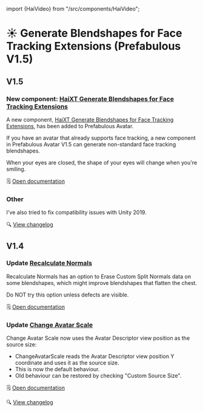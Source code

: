 ﻿import {HaiVideo} from "/src/components/HaiVideo";

# ☀️ Generate Blendshapes for Face Tracking Extensions (Prefabulous V1.5)

## V1.5

### New component: [HaiXT Generate Blendshapes for Face Tracking Extensions](/docs/products/prefabulous/universal/haixt-generate-blendshapes-for-face-tracking-extensions)

A new component, [HaiXT Generate Blendshapes for Face Tracking Extensions](/docs/products/prefabulous/universal/haixt-generate-blendshapes-for-face-tracking-extensions), has been added to Prefabulous Avatar.

If you have an avatar that already supports face tracking, a new component in Prefabulous Avatar V1.5 can generate non-standard face tracking blendshapes.

When your eyes are closed, the shape of your eyes will change when you're smiling.

🗒️ [Open documentation](/docs/products/prefabulous/universal/haixt-generate-blendshapes-for-face-tracking-extensions)

<HaiVideo src="/docs/products/prefabulous/img/smile-f.mp4"></HaiVideo>

### Other

I've also tried to fix compatibility issues with Unity 2019.

🔍 [View changelog](/docs/changelogs/prefabulous#150)

## V1.4

### Update [Recalculate Normals](/docs/products/prefabulous/universal/recalculate-normals)

Recalculate Normals has an option to Erase Custom Split Normals data on some blendshapes, which might improve blendshapes that flatten the chest.

Do NOT try this option unless defects are visible.

🗒️ [Open documentation](/docs/products/prefabulous/universal/recalculate-normals)

### Update [Change Avatar Scale](/docs/products/prefabulous/universal/change-avatar-scale)

Change Avatar Scale now uses the Avatar Descriptor view position as the source size:
- ChangeAvatarScale reads the Avatar Descriptor view position Y coordinate and uses it as the source size.
- This is now the default behaviour.
- Old behaviour can be restored by checking "Custom Source Size".

🗒️ [Open documentation](/docs/products/prefabulous/universal/change-avatar-scale)

🔍 [View changelog](/docs/changelogs/prefabulous#140)
